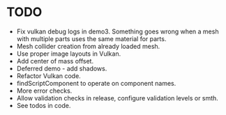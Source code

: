 # TODO

* Fix vulkan debug logs in demo3. Something goes wrong when a mesh with multiple parts uses the same material for parts.
* Mesh collider creation from already loaded mesh.
* Use proper image layouts in Vulkan.
* Add center of mass offset.
* Deferred demo - add shadows.
* Refactor Vulkan code.
* findScriptComponent to operate on component names.
* More error checks.
* Allow validation checks in release, configure validation levels or smth.
* See todos in code.